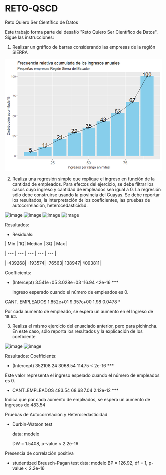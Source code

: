 # RETO-QSCD
Reto Quiero Ser Científico de Datos


Este trabajo forma parte del desafío "Reto Quiero Ser Científico de Datos".
Sigue las instrucciones:

 

1. Realizar un gráfico de barras considerando las empresas de la región SIERRA

  ![](unnamed-chunk-4-1.png)
  
2. Realiza una regresión simple que explique el ingreso en función de la cantidad de empleados. Para efectos del ejercicio, se debe filtrar los casos cuyo ingreso y cantidad de empleados sea igual a 0. La regresión sólo debe construirse usando la provincia del Guayas. Se debe reportar los resultados, la interpretación de los coeficientes, las pruebas de autocorrelación, heterocedasticidad.

![image](https://github.com/AndreaLizeth/RETO-QSCD/assets/38335472/63e6649d-680b-4062-86c1-ac798a9acb57)
![image](https://github.com/AndreaLizeth/RETO-QSCD/assets/38335472/57a6d3b2-fa85-4892-8c4d-10a12dfd47f1)
![image](https://github.com/AndreaLizeth/RETO-QSCD/assets/38335472/12670f87-7cfb-4827-bd15-ab4408cc1a7a)
![image](https://github.com/AndreaLizeth/RETO-QSCD/assets/38335472/3e45ff9a-0367-450f-932d-e7000e9120d6)




Resultados:
  
* Residuals:

 | Min |     1Q|  Median  |    3Q   |  Max |
 
 | --- | --- | --- | --- | --- |
 
 |-439268| -193574|  -76563|  138947| 4093811| 

Coefficients:


* (Intercept)     3.541e+05  3.028e+03  116.94   <2e-16 ***

  Ingreso esperado cuando el número de empleados es 0.
  
 CANT..EMPLEADOS 1.852e+01  9.357e+00    1.98   0.0478 *  
 
Por cada aumento de empleado, se espera un aumento en el Ingreso de 18.52.
 

3. Realiza el mismo ejercicio del enunciado anterior, pero para pichincha. En este caso, sólo reporta los resultados y la explicación de los coeficiente.
 

![image](https://github.com/AndreaLizeth/RETO-QSCD/assets/38335472/66952227-eb76-4166-b93d-598e715cd640)
![image](https://github.com/AndreaLizeth/RETO-QSCD/assets/38335472/e80afa0d-7c50-444d-a2a9-e61b0a06a8b1)

Resultados:
 Coefficients:
    
* (Intercept)     352108.24    3068.54  114.75  < 2e-16 ***
  
Este valor representa el ingreso esperado cuando el número de empleados es 0.

* CANT..EMPLEADOS    483.54      68.68    7.04 2.12e-12 ***
  
Indica que por cada aumento de empleados, se espera un aumento de Ingresos de 483.54

Pruebas de Autocorrelación y Heterocedasticidad

* Durbin-Watson test
  
  data:  modelo
  
  DW = 1.5408, p-value < 2.2e-16
  
Presencia de correlación positiva

* studentized Breusch-Pagan test
  data:  modelo
  BP = 126.92, df = 1, p-value < 2.2e-16


